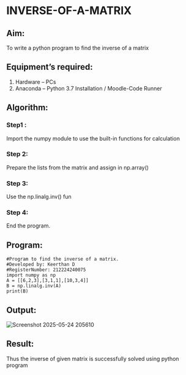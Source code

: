 # INVERSE-OF-A-MATRIX
## Aim:
To write a python program to find the inverse of a matrix
## Equipment’s required:
1. 	Hardware – PCs
2. 	Anaconda – Python 3.7 Installation / Moodle-Code Runner
## Algorithm:
### Step1 :
Import the numpy module to use the built-in functions for calculation

### Step 2:
Prepare the lists from the matrix and assign in np.array()

### Step 3:
Use the np.linalg.inv() fun

### Step 4:
End the program.
## Program:
```
#Program to find the inverse of a matrix.
#Developed by: Keerthan D
#RegisterNumber: 212224240075
import numpy as np
A = [[6,2,3],[3,1,1],[10,3,4]]
B = np.linalg.inv(A)
print(B)
```
## Output:

![Screenshot 2025-05-24 205610](https://github.com/user-attachments/assets/892a628c-e067-4bde-b7b6-da655e413c28)

## Result:
Thus the inverse of given matrix is successfully solved using python program

